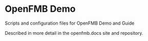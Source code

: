 # OpenFMB Demo

Scripts and configuration files for OpenFMB Demo and Guide

Described in more detail in the openfmb.docs site and repository.
